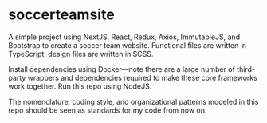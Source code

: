 # soccerteamsite
A simple project using NextJS, React, Redux, Axios, ImmutableJS, and Bootstrap to create a soccer team website. Functional files are written in TypeScript; design files are written in SCSS.

Install dependencies using Docker—note there are a large number of third-party wrappers and dependencies required to make these core frameworks work together. Run this repo using NodeJS.

The nomenclature, coding style, and organizational patterns modeled in this repo should be seen as standards for my code from now on.
